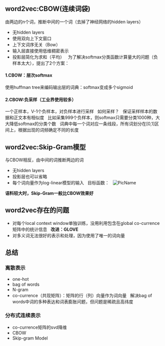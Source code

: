 ## word2vec:CBOW(连续词袋)  
由两边的n个词，推断中间的一个词（去掉了神经网络的hidden layers）  
* 无hidden layers
* 使用双向上下文窗口
* 上下文词序无关（Bow）
* 输入层直接使用低维稠密表示
* 投影层简化为求和（平均）  
为了解决softmax分类函数计算量大的问题（负样本太大），提出了2个方案：  
#### 1.CBOW：层次softmax  
使用huffman tree来编码输出层的词典：softmax变成多个sigmoid  
#### 2.CBOW:负采样（工业界使用较多）  
一个正样本，V-1个负样本，对负样本进行采样  
如何采样？  
保证采样样本的数据和正文本有相似度  
比如采集999个负样本，则softmax只需要分类1000种，大大降低softmax的分类个数  
词典中每一个词对应一条线段，所有词划分在[0,1]区间上，根据出现的词频确定不同的长度  
## word2vec:Skip-Gram模型  
与CBOW相反，由中间的词推断两边的词  
* 无hidden layers
* 投影层也可以省略
* 每个词向量作为log-linear模型的输入  
目标函数：  
![PicName](https://github.com/jiaruncao/jiaruncao.github.io/blob/master/NLP/Chapter6-Word2Vec/formula/25.png)  

**语料较大时，Skip-Gram一般比CBOW效果好**  
## word2vec存在的问题
* 对每个local context window单独训练，没用利用包含在global co-currence矩阵中的统计信息  
**改进：GLOVE**
* 对多义词无法很好的表示和处理，因为使用了唯一的词向量  
## 总结  
### 离散表示 
* one-hot
* bag of words
* N-gram
* co-currence（共现矩阵）：矩阵的行（列）向量作为词向量  
解决bag of words中词的多种表达和词表膨胀问题，但问题是稀疏且高纬度
### 分布式连续表示  
* co-currence矩阵的svd降维
* CBOW
* Skip-gram Model
